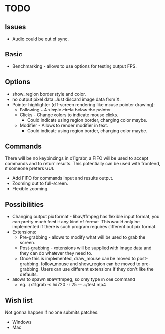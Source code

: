 TODO
====

Issues
------

 * Audio could be out of sync.

Basic
-----

 * Benchmarking - allows to use options for testing output FPS.

Options
-------

 * show_region border style and color.
 * no output pixel data. Just discard image data from X.
 * Pointer highlighter (off-screen rendering like mouse pointer drawing):
   * Following - A simple circle below the pointer.
   * Clicks - Change colors to indicate mouse clicks.
     * Could indicate using region border, changing color maybe.
   * Modifier - Allows to render modifier in text.
     * Could indicate using region border, changing color maybe.

Commands
--------

There will be no keybindings in x11grabr, a FIFO will be used to accept
commands and to return results. This potentially can be used with frontend, if
someone prefers GUI.

 * Add FIFO for commands input and results output.
 * Zooming out to full-screen.
 * Flexible zooming.

Possibilities
-------------

 * Changing output pix format - libav/ffmpeg has flexible input format, you can
   pretty much feed it any kind of format. This would only be implemented if
   there is such program requires different out pix format.
 * Extensions:
   * Pre-grabbing - allows to modify what will be used to grab the screen.
   * Post-grabbing - extensions will be supplied with image data and they can
     do whatever they need to.
   * Once this is implemented, draw_mouse can be moved to post-grabbing.
     follow_mouse and show_region can be moved to pre-grabbing. Users can use
     different extensions if they don't like the defaults.
 * allows to spawn libav/ffmpeg, so only type in one command
   * eg. ./x11grab -s hd720 -r 25 -- ~/test.mp4

Wish list
---------

Not gonna happen if no one submits patches.

 * Windows
 * Mac
